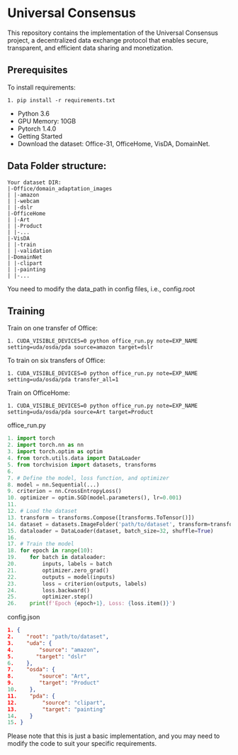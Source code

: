 # Universal Consensus

This repository contains the implementation of the Universal Consensus project, a decentralized data exchange protocol that enables secure, transparent, and efficient data sharing and monetization.

## Prerequisites

To install requirements:

```setup
1. pip install -r requirements.txt
```

- Python 3.6
- GPU Memory: 10GB
- Pytorch 1.4.0
- Getting Started
- Download the dataset: Office-31, OfficeHome, VisDA, DomainNet.

## Data Folder structure:

```
Your dataset DIR:
|-Office/domain_adaptation_images
| |-amazon
| |-webcam
| |-dslr
|-OfficeHome
| |-Art
| |-Product
| |-...
|-VisDA
| |-train
| |-validation
|-DomainNet
| |-clipart
| |-painting
| |-...
```

You need to modify the data_path in config files, i.e., config.root

## Training 

Train on one transfer of Office:

```
1. CUDA_VISIBLE_DEVICES=0 python office_run.py note=EXP_NAME setting=uda/osda/pda source=amazon target=dslr
```

To train on six transfers of Office:

```
1. CUDA_VISIBLE_DEVICES=0 python office_run.py note=EXP_NAME setting=uda/osda/pda transfer_all=1
```

Train on OfficeHome:

```
1. CUDA_VISIBLE_DEVICES=0 python office_run.py note=EXP_NAME setting=uda/osda/pda source=Art target=Product
```

office_run.py

```python
1. import torch
2. import torch.nn as nn
3. import torch.optim as optim
4. from torch.utils.data import DataLoader
5. from torchvision import datasets, transforms
6. 
7. # Define the model, loss function, and optimizer
8. model = nn.Sequential(...)
9. criterion = nn.CrossEntropyLoss()
10. optimizer = optim.SGD(model.parameters(), lr=0.001)
11. 
12. # Load the dataset
13. transform = transforms.Compose([transforms.ToTensor()])
14. dataset = datasets.ImageFolder('path/to/dataset', transform=transform)
15. dataloader = DataLoader(dataset, batch_size=32, shuffle=True)
16. 
17. # Train the model
18. for epoch in range(10):
19.    for batch in dataloader:
20.        inputs, labels = batch
21.        optimizer.zero_grad()
22.        outputs = model(inputs)
23.        loss = criterion(outputs, labels)
24.        loss.backward()
25.        optimizer.step()
26.    print(f'Epoch {epoch+1}, Loss: {loss.item()}')
```

config.json

```json
1. {
2.    "root": "path/to/dataset",
3.    "uda": {
4.        "source": "amazon",
5.       "target": "dslr"
6.    },
7.    "osda": {
8.        "source": "Art",
9.        "target": "Product"
10.    },
11.    "pda": {
12.        "source": "clipart",
13.        "target": "painting"
14.    }
15. }
```

Please note that this is just a basic implementation, and you may need to modify the code to suit your specific requirements.

